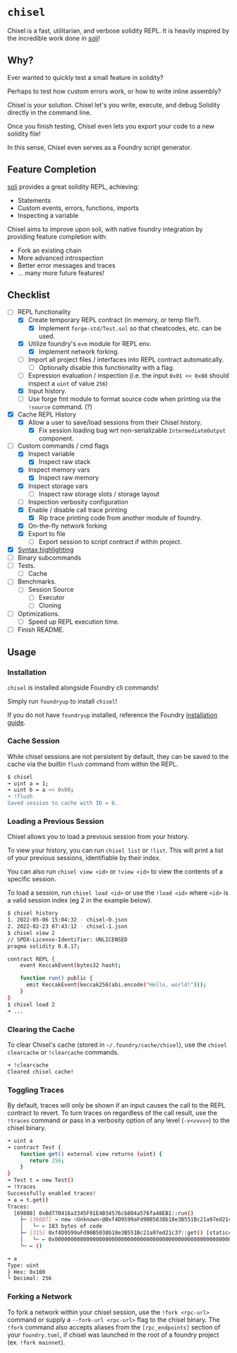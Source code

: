 # `chisel`

Chisel is a fast, utilitarian, and verbose solidity REPL. It is heavily inspired by the incredible work done in [soli](https://github.com/jpopesculian/soli)!

## Why?

Ever wanted to quickly test a small feature in solidity?

Perhaps to test how custom errors work, or how to write inline assembly?

Chisel is your solution. Chisel let's you write, execute, and debug Solidity directly in the command line.

Once you finish testing, Chisel even lets you export your code to a new solidity file!

In this sense, Chisel even serves as a Foundry script generator.

## Feature Completion

[soli](https://github.com/jpopesculian/soli) provides a great solidity REPL, achieving:

- Statements
- Custom events, errors, functions, imports
- Inspecting a variable

Chisel aims to improve upon soli, with native foundry integration by providing feature completion with:

- Fork an existing chain
- More advanced introspection
- Better error messages and traces
- ... many more future features!

## Checklist

- [ ] REPL functionality
  - [x] Create temporary REPL contract (in memory, or temp file?).
    - [x] Implement `forge-std/Test.sol` so that cheatcodes, etc. can be used.
  - [x] Utilize foundry's `evm` module for REPL env.
    - [x] Implement network forking.
  - [ ] Import all project files / interfaces into REPL contract automatically.
    - [ ] Optionally disable this functionality with a flag.
  - [ ] Expression evaluation / inspection (i.e. the input `0x01 << 0x08` should inspect a `uint` of value `256`)
  - [x] Input history.
  - [ ] Use forge fmt module to format source code when printing via the `!source` command. (?)
- [x] Cache REPL History
  - [x] Allow a user to save/load sessions from their Chisel history.
    - [x] Fix session loading bug wrt non-serializable `IntermediateOutput` component.
- [ ] Custom commands / cmd flags
  - [x] Inspect variable
    - [x] Inspect raw stack
  - [x] Inspect memory vars
    - [x] Inspect raw memory
  - [x] Inspect storage vars
    - [ ] Inspect raw storage slots / storage layout
  - [ ] Inspection verbosity configuration
  - [x] Enable / disable call trace printing
    - [x] Rip trace printing code from another module of foundry.
  - [x] On-the-fly network forking
  - [x] Export to file
    - [ ] Export session to script contract if within project.
- [x] [Syntax highlighting](https://docs.rs/rustyline/10.0.0/rustyline/highlight/trait.Highlighter.html)
- [ ] Binary subcommands
- [ ] Tests.
  - [ ] Cache
- [ ] Benchmarks.
  - [ ] Session Source
    - [ ] Executor
    - [ ] Cloning
- [ ] Optimizations.
  - [ ] Speed up REPL execution time.
- [ ] Finish README.

## Usage

### Installation

`chisel` is installed alongside Foundry cli commands!

Simply run `foundryup` to install `chisel`!

If you do not have `foundryup` installed, reference the Foundry [installation guide](../README.md#installation).

### Cache Session

While chisel sessions are not persistent by default, they can be saved to the cache via the builtin `flush` command from within the REPL.

```bash
$ chisel
➜ uint a = 1;
➜ uint b = a << 0x08;
➜ !flush
Saved session to cache with ID = 0.
```

### Loading a Previous Session

Chisel allows you to load a previous session from your history.

To view your history, you can run `chisel list` or `!list`. This will print a list of your previous sessions, identifiable by their index.

You can also run `chisel view <id>` or `!view <id>` to view the contents of a specific session.

To load a session, run `chisel load <id>` or use the `!load <id>` where `<id>` is a valid session index (eg 2 in the example below).

```bash
$ chisel history
1. 2022-05-06 15:04:32 - chisel-0.json
2. 2022-02-23 07:43:12 - chisel-1.json
$ chisel view 2
// SPDX-License-Identifier: UNLICENSED
pragma solidity 0.8.17;

contract REPL {
    event KeccakEvent(bytes32 hash);

    function run() public {
      emit KeccakEvent(keccak256(abi.encode("Hello, world!")));
    }
}
$ chisel load 2
➜ ...
```

### Clearing the Cache

To clear Chisel's cache (stored in `~/.foundry/cache/chisel`), use the `chisel clearcache` or `!clearcache` commands.

```bash
➜ !clearcache
Cleared chisel cache!
```

### Toggling Traces

By default, traces will only be shown if an input causes the call to the REPL contract to revert. To turn traces on
regardless of the call result, use the `!traces` command or pass in a verbosity option of any level (`-v<vvvv>`) to
the chisel binary.

```bash
➜ uint a
➜ contract Test {
    function get() external view returns (uint) {
       return 256;
    }
}
➜ Test t = new Test()
➜ !traces
Successfully enabled traces!
➜ a = t.get()
Traces:
  [69808] 0xBd770416a3345F91E4B34576cb804a576fa48EB1::run()
    ├─ [36687] → new <Unknown>@0xf4D9599aFd90B5038b18e3B551Bc21a97ed21c37
    │   └─ ← 183 bytes of code
    ├─ [315] 0xf4D9599aFd90B5038b18e3B551Bc21a97ed21c37::get() [staticcall]
    │   └─ ← 0x0000000000000000000000000000000000000000000000000000000000000100
    └─ ← ()

➜ a
Type: uint
├ Hex: 0x100
└ Decimal: 256
```

### Forking a Network

To fork a network within your chisel session, use the `!fork <rpc-url>` command or supply a `--fork-url <rpc-url>` flag
to the chisel binary. The `!fork` command also accepts aliases from the `[rpc_endpoints]` section of your `foundry.toml`,
if chisel was launched in the root of a foundry project (ex. `!fork mainnet`).
